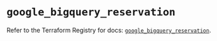 # `google_bigquery_reservation`

Refer to the Terraform Registry for docs: [`google_bigquery_reservation`](https://registry.terraform.io/providers/hashicorp/google/6.30.0/docs/resources/bigquery_reservation).
